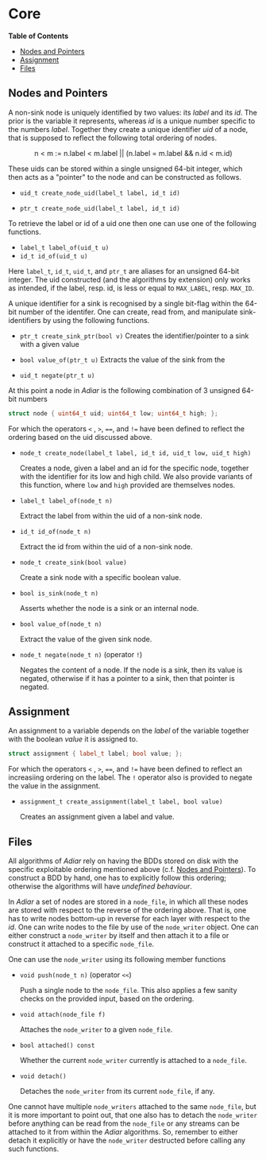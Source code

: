 # Core

**Table of Contents**

- [Nodes and Pointers](#nodes-and-pointers)
- [Assignment](#assignment)
- [Files](#files)


## Nodes and Pointers
A non-sink node is uniquely identified by two values: its _label_ and its _id_.
The prior is the variable it represents, whereas _id_ is a unique number
specific to the numbers _label_. Together they create a unique identifier _uid_
of a node, that is supposed to reflect the following total ordering of nodes.

<p style="text-align: center;">
  n < m := n.label < m.label || (n.label = m.label && n.id < m.id)
</p>

These uids can be stored within a single unsigned 64-bit integer, which then
acts as a "pointer" to the node and can be constructed as follows.

- `uid_t create_node_uid(label_t label, id_t id)`

- `ptr_t create_node_uid(label_t label, id_t id)`

To retrieve the label or id of a uid one then one can use one of the following
functions.

- `label_t label_of(uid_t u)`
- `id_t id_of(uid_t u)`

Here `label_t`, `id_t`, `uid_t`, and `ptr_t` are aliases for an unsigned 64-bit
integer. The uid constructed (and the algorithms by extension) only works as
intended, if the label, resp. id, is less or equal to `MAX_LABEL`, resp.
`MAX_ID`.

A unique identifier for a sink is recognised by a single bit-flag within the
64-bit number of the identifer. One can create, read from, and manipulate
sink-identifiers by using the following functions.

- `ptr_t create_sink_ptr(bool v)`
  Creates the identifier/pointer to a sink with a given value

- `bool value_of(ptr_t u)`
  Extracts the value of the sink from the 

- `uid_t negate(ptr_t u)`

At this point a node in _Adiar_ is the following combination of 3 unsigned
64-bit numbers

```c++
struct node { uint64_t uid; uint64_t low; uint64_t high; };
```

For which the operators `<` , `>`, `==`, and `!=` have been defined to reflect
the ordering based on the uid discussed above.

- `node_t create_node(label_t label, id_t id, uid_t low, uid_t high)`

  Creates a node, given a label and an id for the specific node, together
  with the identifier for its low and high child. We also provide variants of
  this function, where `low` and `high` provided are themselves nodes.

- `label_t label_of(node_t n)`

  Extract the label from within the uid of a non-sink node.

- `id_t id_of(node_t n)`

  Extract the id from within the uid of a non-sink node.

- `node_t create_sink(bool value)`

  Create a sink node with a specific boolean value.

- `bool is_sink(node_t n)`

  Asserts whether the node is a sink or an internal node.

- `bool value_of(node_t n)`

  Extract the value of the given sink node.

- `node_t negate(node_t n)` (operator `!`)

  Negates the content of a node. If the node is a sink, then its value is
  negated, otherwise if it has a pointer to a sink, then that pointer is
  negated.


## Assignment

An assignment to a variable depends on the _label_ of the variable together with
the boolean _value_ it is assigned to.

```c++
struct assignment { label_t label; bool value; };
```

For which the operators `<` , `>`, `==`, and `!=` have been defined to reflect
an increasiing ordering on the label. The `!` operator also is provided to
negate the value in the assignment.

- `assignment_t create_assignment(label_t label, bool value)`

  Creates an assignment given a label and value.

## Files
All algorithms of _Adiar_ rely on having the BDDs stored on disk with the
specific exploitable ordering mentioned above (c.f. [Nodes and
Pointers](#nodes-and-pointers)). To construct a BDD by hand, one has to
explicitly follow this ordering; otherwise the algorithms will have _undefined
behaviour_.

In _Adiar_ a set of nodes are stored in a `node_file`, in which all these nodes
are stored with respect to the reverse of the ordering above. That is, one has
to write nodes bottom-up in reverse for each layer with respect to the _id_. One
can write nodes to the file by use of the `node_writer` object. One can either
construct a `node_writer` by itself and then attach it to a file or construct it
attached to a specific `node_file`.

One can use the `node_writer` using its following member functions

- `void push(node_t n)` (operator `<<`)

  Push a single node to the `node_file`. This also applies a few sanity checks
  on the provided input, based on the ordering.

- `void attach(node_file f)`

  Attaches the `node_writer` to a given `node_file`.

- `bool attached() const`

  Whether the current `node_writer` currently is attached to a `node_file`.

- `void detach()`

  Detaches the `node_writer` from its current `node_file`, if any.

One cannot have multiple `node_writers` attached to the same `node_file`, but it
is more important to point out, that one also has to detach the `node_writer`
before anything can be read from the `node_file` or any streams can be attached
to it from within the _Adiar_ algorithms. So, remember to either detach it
explicitly or have the `node_writer` destructed before calling any such
functions.
